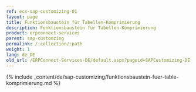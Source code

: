 ```yaml
---
ref: ecs-sap-customizing-01
layout: page
title: Funktionsbaustein für Tabellen-Komprimierung
description: Funktionsbaustein für Tabellen-Komprimierung
product: erpconnect-services
parent: sap-customzing
permalink: /:collection/:path
weight: 1
lang: de_DE
old_url: /ERPConnect-Services-DE/default.aspx?pageid=SAPCustomizing-DE:funktionsbaustein-fuer-table-komprimierung
---
```


{% include _content/de/sap-customizing/funktionsbaustein-fuer-table-komprimierung.md  %}